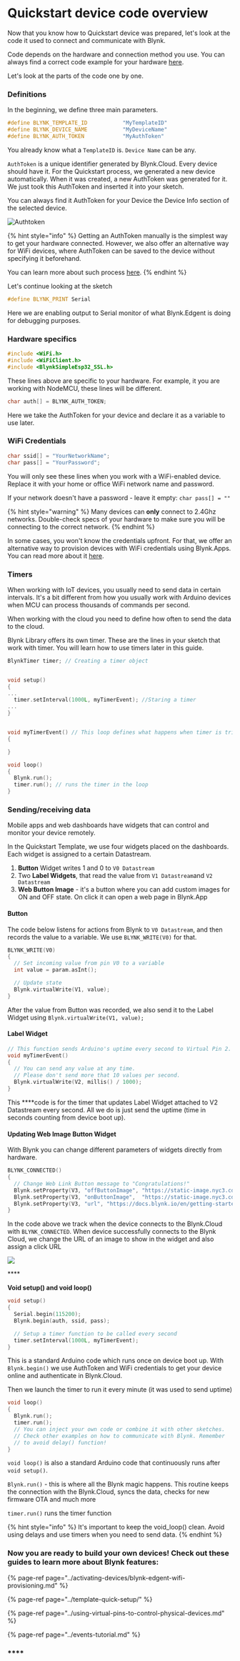 # Quickstart device code overview

Now that you know how to Quickstart device was prepared, let's look at the code it used to connect and communicate with Blynk.

Code depends on the hardware and connection method you use. You can always find a correct code example for your hardware [here](https://examples.blynk.cc/).

Let's look at the parts of the code one by one.

### 

### Definitions

In the beginning, we define three main parameters.

```cpp
#define BLYNK_TEMPLATE_ID           "MyTemplateID"
#define BLYNK_DEVICE_NAME           "MyDeviceName"
#define BLYNK_AUTH_TOKEN            "MyAuthToken"
```

You already know what a `TemplateID` is. `Device Name` can be any. 

`AuthToken` is a unique identifier generated by Blynk.Cloud. Every device should have it. For the Quickstart process, we generated a new device automatically. When it was created, a new AuthToken was generated for it. We just took this AuthToken and inserted it into your sketch. 

You can always find it AuthToken for your Device the Device Info section of the selected device.

![Authtoken](https://user-images.githubusercontent.com/72824404/120668495-300a0180-c497-11eb-8858-9dbf413d787f.png)

{% hint style="info" %}
Getting an AuthToken manually is the simplest way to get your hardware connected. However, we also offer an alternative way for WiFi devices, where AuthToken can be saved to the device without specifying it beforehand. 

You can learn more about such process [here](../activating-devices/#a-wifi-provisioning-using-blynk-edgent).
{% endhint %}

Let's continue looking at the sketch

```cpp
#define BLYNK_PRINT Serial
```

Here we are enabling output to Serial monitor of what Blynk.Edgent is doing for debugging purposes.



### Hardware specifics

```cpp
#include <WiFi.h>
#include <WiFiClient.h>
#include <BlynkSimpleEsp32_SSL.h>
```

These lines above are specific to your hardware. For example, it you are working with NodeMCU, these lines will be different.



```cpp
char auth[] = BLYNK_AUTH_TOKEN;
```

Here we take the AuthToken for your device and declare it as a variable to use later. 



### WiFi Credentials

```cpp
char ssid[] = "YourNetworkName";
char pass[] = "YourPassword";
```

You will only see these lines when you work with a WiFi-enabled device. Replace it with your home or office WiFi network name and password. 

If your network doesn't have a password - leave it empty: `char pass[] = ""`

{% hint style="warning" %}
Many devices can **only** connect to 2.4Ghz networks. Double-check specs of your hardware to make sure you will be connecting to the correct network.
{% endhint %}

In some cases, you won't know the credentials upfront. For that, we offer an alternative way to provision devices with WiFi credentials using Blynk.Apps. You can read more about it [here](../activating-devices/blynk-edgent-wifi-provisioning.md).

### 

### Timers

When working with IoT devices, you usually need to send data in certain intervals. It's a bit different from how you usually work with Arduino devices when MCU can process thousands of commands per second. 

When working with the cloud you need to define how often to send the data to the cloud.

Blynk Library offers its own timer. These are the lines in your sketch that work with timer. You will learn how to use timers later in this guide.

```cpp
BlynkTimer timer; // Creating a timer object


void setup()
{
...
  timer.setInterval(1000L, myTimerEvent); //Staring a timer
...  
}


void myTimerEvent() // This loop defines what happens when timer is triggered
{

}

void loop()
{
  Blynk.run();
  timer.run(); // runs the timer in the loop
}
```





### Sending/receiving data 

Mobile apps and web dashboards have widgets that can control and monitor your device remotely.

In the Quickstart Template, we use four widgets placed on the dashboards. Each widget is assigned to a certain Datastream. 

1. **Button** Widget writes 1 and 0 to `V0 Datastream`
2. Two **Label Widgets**,  that read the value from `V1 Datastream`and `V2 Datastream`
3. **Web Button Image** - it's a button where you can add custom images for ON and OFF state. On click it can open a web page in Blynk.App



#### Button

The code below listens for actions from Blynk to `V0 Datastream`,  and then records the value to a variable. We use `BLYNK_WRITE(V0)` for that.

```cpp
BLYNK_WRITE(V0)
{
  // Set incoming value from pin V0 to a variable
  int value = param.asInt();

  // Update state
  Blynk.virtualWrite(V1, value);
}
```

After the value from Button was recorded, we also send it to the Label Widget using `Blynk.virtualWrite(V1, value);`



#### Label Widget

```cpp
// This function sends Arduino's uptime every second to Virtual Pin 2.
void myTimerEvent()
{
  // You can send any value at any time.
  // Please don't send more that 10 values per second.
  Blynk.virtualWrite(V2, millis() / 1000);
}
```

This ****code is for the timer that updates Label Widget attached to  V2 Datastream every second. All we do is just send the uptime \(time in seconds counting from device boot up\).



#### Updating Web Image Button Widget

With Blynk you can change different parameters of widgets directly from hardware. 

```cpp
BLYNK_CONNECTED()
{
  // Change Web Link Button message to "Congratulations!"
  Blynk.setProperty(V3, "offButtonImage", "https://static-image.nyc3.cdn.digitaloceanspaces.com/general/fte/congratulations.png");
  Blynk.setProperty(V3, "onButtonImage",  "https://static-image.nyc3.cdn.digitaloceanspaces.com/general/fte/congratulations_pressed.png");
  Blynk.setProperty(V3, "url", "https://docs.blynk.io/en/getting-started/template-quick-setup");
}
```

In the code above we track when the device connects to the Blynk.Cloud with `BLYNK_CONNECTED`. When device successfully connects to the Blynk Cloud, we change the URL of an image to show in the widget and also assign a click URL

![](../../.gitbook/assets/blynk-quickstart-image-widget-update-property.jpg)

\*\*\*\*

**Void setup\(\) and void loop\(\)**

```cpp
void setup()
{
  Serial.begin(115200);
  Blynk.begin(auth, ssid, pass);

  // Setup a timer function to be called every second
  timer.setInterval(1000L, myTimerEvent);
}
```

This is a standard Arduino code which runs once on device boot up. With `Blynk.begin()` we use AuthToken and WiFi credentials to get your device online and authenticate in Blynk.Cloud. 

Then we launch the timer to run it every minute \(it was used to send uptime\)

```cpp
void loop()
{
  Blynk.run();
  timer.run();
  // You can inject your own code or combine it with other sketches.
  // Check other examples on how to communicate with Blynk. Remember
  // to avoid delay() function!
}
```

`void loop()` is also a standard Arduino code that continuously runs after `void setup()`. 

`Blynk.run()` - this is where all the Blynk magic happens. This routine keeps the connection with the Blynk.Cloud, syncs the data, checks for new firmware OTA and much more

 `timer.run()` runs the timer function

{% hint style="info" %}
It's important to keep the void\_loop\(\) clean. Avoid using delays and use timers when you need to send data. 
{% endhint %}

### **Now you are ready to build your own devices!** Check out these guides to learn more about Blynk features:

{% page-ref page="../activating-devices/blynk-edgent-wifi-provisioning.md" %}

{% page-ref page="../template-quick-setup/" %}

{% page-ref page="../using-virtual-pins-to-control-physical-devices.md" %}

{% page-ref page="../events-tutorial.md" %}





###   ****

### 

